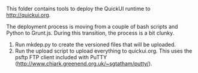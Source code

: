 This folder contains tools to deploy the QuickUI runtime to http://quickui.org.

The deployment process is moving from a couple of bash scripts and Python to
Grunt.js. During this transition, the process is a bit clunky.

1. Run mkdep.py to create the versioned files that will be uploaded.
2. Run the upload script to upload everything to quickui.org.
This uses the psftp FTP client included with PuTTY
(http://www.chiark.greenend.org.uk/~sgtatham/putty/).
